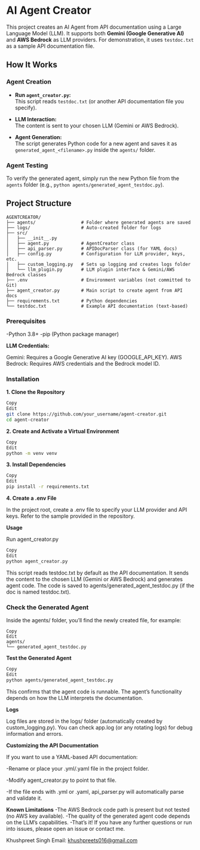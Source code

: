 # AI Agent Creator

This project creates an AI Agent from API documentation using a Large Language Model (LLM). It supports both **Gemini (Google Generative AI)** and **AWS Bedrock** as LLM providers. For demonstration, it uses `testdoc.txt` as a sample API documentation file.

## How It Works

### Agent Creation

- **Run `agent_creator.py`:**  
  This script reads `testdoc.txt` (or another API documentation file you specify).

- **LLM Interaction:**  
  The content is sent to your chosen LLM (Gemini or AWS Bedrock).

- **Agent Generation:**  
  The script generates Python code for a new agent and saves it as `generated_agent_<filename>.py` inside the `agents/` folder.

### Agent Testing

To verify the generated agent, simply run the new Python file from the `agents` folder (e.g., `python agents/generated_agent_testdoc.py`).

## Project Structure

```plaintext
AGENTCREATOR/
├── agents/                 # Folder where generated agents are saved
├── logs/                   # Auto-created folder for logs
├── src/
│   ├── __init__.py
│   ├── agent.py            # AgentCreator class
│   ├── api_parser.py       # APIDocParser class (for YAML docs)
│   ├── config.py           # Configuration for LLM provider, keys, etc.
│   ├── custom_logging.py   # Sets up logging and creates logs folder
│   └── llm_plugin.py       # LLM plugin interface & Gemini/AWS Bedrock classes
├── .env                    # Environment variables (not committed to Git)
├── agent_creator.py        # Main script to create agent from API docs
├── requirements.txt        # Python dependencies
└── testdoc.txt             # Example API documentation (text-based)
```
### Prerequisites
-Python 3.8+
-pip (Python package manager)

**LLM Credentials:**

Gemini: Requires a Google Generative AI key (GOOGLE_API_KEY).
AWS Bedrock: Requires AWS credentials and the Bedrock model ID.

### Installation
**1. Clone the Repository**

```bash
Copy
Edit
git clone https://github.com/your_username/agent-creator.git
cd agent-creator
```

**2. Create and Activate a Virtual Environment**
```bash
Copy
Edit
python -m venv venv
```

**3. Install Dependencies**
```bash
Copy
Edit
pip install -r requirements.txt
```

**4. Create a .env File**

In the project root, create a .env file to specify your LLM provider and API keys. Refer to the sample provided in the repository.

**Usage**

Run agent_creator.py
```bash
Copy
Edit
python agent_creator.py
```

This script reads testdoc.txt by default as the API documentation. It sends the content to the chosen LLM (Gemini or AWS Bedrock) and generates agent code. The code is saved to agents/generated_agent_testdoc.py (if the doc is named testdoc.txt).

### Check the Generated Agent
Inside the agents/ folder, you’ll find the newly created file, for example:

```plaintext
Copy
Edit
agents/
└── generated_agent_testdoc.py
```

**Test the Generated Agent**
```bash
Copy
Edit
python agents/generated_agent_testdoc.py
```

This confirms that the agent code is runnable. The agent’s functionality depends on how the LLM interprets the documentation.

**Logs**

Log files are stored in the logs/ folder (automatically created by custom_logging.py). You can check app.log (or any rotating logs) for debug information and errors.

**Customizing the API Documentation**

If you want to use a YAML-based API documentation:

-Rename or place your .yml/.yaml file in the project folder.

-Modify agent_creator.py to point to that file.

-If the file ends with .yml or .yaml, api_parser.py will automatically parse and validate it.

**Known Limitations**
-The AWS Bedrock code path is present but not tested (no AWS key available).
-The quality of the generated agent code depends on the LLM’s capabilities.
-That’s it! If you have any further questions or run into issues, please open an issue or contact me.

Khushpreet Singh
Email: khushpreets016@gmail.com
